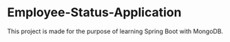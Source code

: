 # Employee-Status-Application
This project is made for the purpose of learning Spring Boot with MongoDB.

